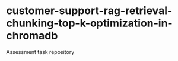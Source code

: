 # customer-support-rag-retrieval-chunking-top-k-optimization-in-chromadb
Assessment task repository

